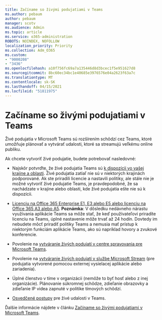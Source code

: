 ```yaml
---
title: Začíname so živými podujatiami v Teams
ms.author: pebaum
author: pebaum
manager: scotv
ms.audience: Admin
ms.topic: article
ms.service: o365-administration
ROBOTS: NOINDEX, NOFOLLOW
localization_priority: Priority
ms.collection: Adm_O365
ms.custom:
- "9000208"
- "3436"
ms.openlocfilehash: a10f756fc69a7a135446d8d3bcec1f5e951627d8
ms.sourcegitcommit: 8bc60ec34bc1e40685e3976576e04a2623f63a7c
ms.translationtype: MT
ms.contentlocale: sk-SK
ms.lasthandoff: 04/15/2021
ms.locfileid: "51811975"
---
```

# <a name="getting-started-with-teams-live-events"></a>Začíname so živými podujatiami v Teams

Živé podujatia v Microsoft Teams sú rozšírením schôdzí cez Teams, ktoré umožňuje plánovať a vytvárať udalosti, ktoré sa streamujú veľkému online publiku.

Ak chcete vytvoriť živé podujatie, budete potrebovať nasledovné:

- Najskôr potvrďte, že živé podujatia Teams sú [k dispozícii vo vašej krajine a oblasti](https://docs.microsoft.com/microsoftteams/teams-live-events/plan-for-teams-live-events#regional-availability). Živé podujatia zatiaľ nie sú v niektorých krajinách podporované.  Ak ste priradili licencie a nastavili politiky, ale stále nie je možné vytvoriť živé podujatie Teams, je pravdepodobné, že sa nachádzate v krajine alebo oblasti, kde živé podujatia ešte nie sú k dispozícii.

- [Licenciu na Office 365 Enterprise E1, E3 alebo E5 alebo licenciu na Office 365 A3 alebo A5](https://docs.microsoft.com/microsoftteams/teams-live-events/set-up-for-teams-live-events#step-2-get-and-assign-licenses). **Poznámka**: V dôsledku nedávneho nárastu využívania aplikácie Teams sa môže stať, že keď používateľovi priradíte licenciu na Teams, úplné nastavenie môže trvať až 24 hodín. Dovtedy im nebudete môcť priradiť politiky Teams a nemusia mať prístup k niektorým funkciám aplikácie Teams, ako sú napríklad hovory a zvukové konferencie.

- Povolenie na [vytváranie živých podujatí v centre spravovania pre Microsoft Teams](https://docs.microsoft.com/microsoftteams/teams-live-events/set-up-for-teams-live-events#create-or-edit-a-live-events-policy).

- Povolenie na [vytváranie živých podujatí v službe Microsoft Stream](https://docs.microsoft.com/microsoftteams/teams-live-events/what-are-teams-live-events) (pre podujatia vytvorené pomocou externej vysielacej aplikácie alebo zariadenia).

- Úplné členstvo v tíme v organizácii (nemôže to byť hosť alebo z inej organizácie).
Plánovanie súkromnej schôdze, zdieľanie obrazovky a zdieľanie IP videa zapnuté v politike tímových schôdzí.

- [Osvedčené postupy](https://support.office.com/article/Best-practices-for-producing-a-Teams-live-event-e500370e-4dd1-4187-8b48-af10ef02cf42) pre živé udalosti v Teams.

Ďalšie informácie nájdete v článku [Začíname so živými podujatiami v Microsoft Teams](https://support.office.com/article/get-started-with-microsoft-teams-live-events-d077fec2-a058-483e-9ab5-1494afda578a).